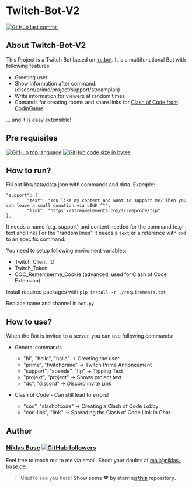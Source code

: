 # Twitch-Bot-V2

[![GitHub last commit](https://img.shields.io/github/last-commit/ScreepCode/Twitch-Bot-V2?logo=github)](https://github.com/ScreepCode/Twitch-Bot-V2/)

## About Twitch-Bot-V2

This Project is a Twitch Bot based on [irc.bot](https://github.com/jaraco/irc).
It is a multifunctional Bot with following features:
- Greeting user
- Show information after command: (discord/prime/project/support/streamplan)
- Write information for viewers at random times
- Comands for creating rooms and share links for [Clash of Code from CodinGame](https://www.codingame.com/multiplayer/clashofcode) 

... and it is easy extensible!

## Pre requisites

[![GitHub top language](https://img.shields.io/github/languages/top/ScreepCode/Twitch-Bot-V2?label=Python&logo=Python)](https://github.com/ScreepCode/Twitch-Bot-V2/) [![GitHub code size in bytes](https://img.shields.io/github/languages/code-size/ScreepCode/Twitch-Bot-V2?logo=github&color=teal)](https://github.com/ScreepCode/Twitch-Bot-V2/)

## How to run?

Fill out libs/data/data.json with commands and data.
Example: 
```
"support": {
        "text": "You like my content and want to support me? Then you can leave a small donation via LINK ^^",
        "link": "https://streamelements.com/screepcode/tip"
},
```

It needs a name (e.g. support) and content needed for the command (e.g: text and link)
For the "random lines" it needs a ``text`` or a reference with ``cmd`` to an specific command.

You need to setup following enviroment variables:
- Twitch_Client_ID
- Twitch_Token
- COC_Rememberme_Cookie (advanced, used for Clash of Code Extension)

Install required packages with ```pip install -r ./requirements.txt```

Replace name and channel in ``bot.py``

## How to use?

When the Bot is invited to a server, you can use following commands:

- General commands
    - "hi", "hello", "hallo" -> Greeting the user
    - "prime", "twitchprime" -> Twitch Prime Annoncement
    - "support", "spende", "tip" -> Tipping Text
    - "projekt", "project" -> Shows project text
    - "dc", "discord" -> Discord invite Link

- Clash of Code - Can still lead to errors!
    - "coc", "clashofcode" -> Creating a Clash of Code Lobby
    - "coc-link", "link" -> Spreading the Clash of Code Link in Chat


## Author
### [Niklas Buse](https://github.com/ScreepCode) [![GitHub followers](https://img.shields.io/github/followers/ScreepCode.svg?label=Follow%20@ScreepCode&style=social)](https://github.com/ScreepCode/)

Feel free to reach out to me via email. Shoot your doubts at [mail@niklas-buse.de](mailto:mail@niklas-buse.de?Subject=Twitch-Bot-V2).

> Glad to see you here! **Show some ❤️ by starring [this](https://github.com/ScreepCode/Twitch-Bot-V2/) repository.**
